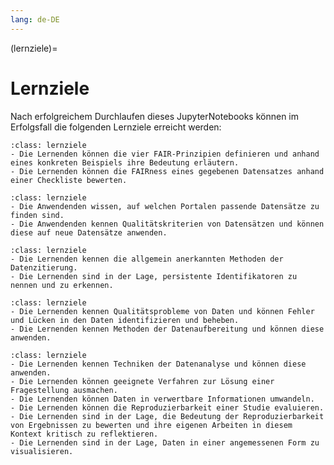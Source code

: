 ```yaml
---
lang: de-DE
---
```


(lernziele)=
# Lernziele


Nach erfolgreichem Durchlaufen dieses JupyterNotebooks können im Erfolgsfall die folgenden Lernziele erreicht werden:


```{admonition} Grundsätze des Datenmanagements
:class: lernziele
- Die Lernenden können die vier FAIR-Prinzipien definieren und anhand eines konkreten Beispiels ihre Bedeutung erläutern.
- Die Lernenden können die FAIRness eines gegebenen Datensatzes anhand einer Checkliste bewerten.
```  

```{admonition} Sicherstellen der Qualität von Datensätzen
:class: lernziele
- Die Anwendenden wissen, auf welchen Portalen passende Datensätze zu finden sind.
- Die Anwendenden kennen Qualitätskriterien von Datensätzen und können diese auf neue Datensätze anwenden.
```  

```{admonition} Zitierregeln und PID
:class: lernziele
- Die Lernenden kennen die allgemein anerkannten Methoden der Datenzitierung.
- Die Lernenden sind in der Lage, persistente Identifikatoren zu nennen und zu erkennen.
```  

```{admonition} Verifizierung und Aufbereitung
:class: lernziele 
- Die Lernenden kennen Qualitätsprobleme von Daten und können Fehler und Lücken in den Daten identifizieren und beheben.
- Die Lernenden kennen Methoden der Datenaufbereitung und können diese anwenden.
```  

```{admonition} Reproduzierbarkeit und Interpretation
:class: lernziele
- Die Lernenden kennen Techniken der Datenanalyse und können diese anwenden.
- Die Lernenden können geeignete Verfahren zur Lösung einer Fragestellung ausmachen.
- Die Lernenden können Daten in verwertbare Informationen umwandeln.
- Die Lernenden können die Reproduzierbarkeit einer Studie evaluieren.
- Die Lernenden sind in der Lage, die Bedeutung der Reproduzierbarkeit von Ergebnissen zu bewerten und ihre eigenen Arbeiten in diesem Kontext kritisch zu reflektieren.
- Die Lernenden sind in der Lage, Daten in einer angemessenen Form zu visualisieren.
```  
